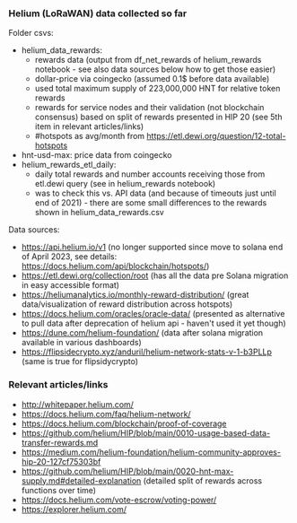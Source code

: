 ### Helium (LoRaWAN) data collected so far

Folder csvs:
* helium_data_rewards: 
    - rewards data (output from df_net_rewards of helium_rewards notebook  - see also data sources below how to get those easier)
    - dollar-price via coingecko (assumed 0.1$ before data available)
    - used total maximum supply of 223,000,000 HNT for relative token rewards
    - rewards for service nodes and their validation (not blockchain consensus) based on split of rewards presented in HIP 20 (see 5th item in relevant articles/links)
    - #hotspots as avg/month from https://etl.dewi.org/question/12-total-hotspots
* hnt-usd-max: price data from coingecko
* helium_rewards_etl_daily:
    - daily total rewards and number accounts receiving those from etl.dewi query (see in helium_rewards notebook)
    - was to check this vs. API data (and because of timeouts just until end of 2021)  - there are some small differences to the rewards shown in helium_data_rewards.csv

Data sources:
* https://api.helium.io/v1 (no longer supported since move to solana end of April 2023, see details: https://docs.helium.com/api/blockchain/hotspots/)
* https://etl.dewi.org/collection/root (has all the data pre Solana migration in easy accessible format)
* https://heliumanalytics.io/monthly-reward-distribution/ (great data/visualization of reward distribution across hotspots)
* https://docs.helium.com/oracles/oracle-data/ (presented as alternative to pull data after deprecation of helium api - haven't used it yet though)
* https://dune.com/helium-foundation/ (data after solana migration available in various dashboards)
* https://flipsidecrypto.xyz/anduril/helium-network-stats-v-1-b3PLLp (same is true for flipsidycrypto)



### Relevant articles/links

- http://whitepaper.helium.com/
- https://docs.helium.com/faq/helium-network/
- https://docs.helium.com/blockchain/proof-of-coverage
- https://github.com/helium/HIP/blob/main/0010-usage-based-data-transfer-rewards.md
- https://medium.com/helium-foundation/helium-community-approves-hip-20-127cf75303bf
- https://github.com/helium/HIP/blob/main/0020-hnt-max-supply.md#detailed-explanation (detailed split of rewards across functions over time)
- https://docs.helium.com/vote-escrow/voting-power/
- https://explorer.helium.com/
